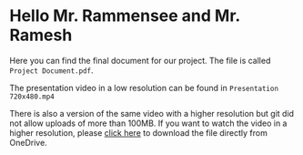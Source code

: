 # Hello Mr. Rammensee and Mr. Ramesh

Here you can find the final document for our project. The file is called `Project Document.pdf`.

The presentation video in a low resolution can be found in `Presentation 720x480.mp4`

There is also a version of the same video with a higher resolution but git did not allow uploads of more than 100MB.
If you want to watch the video in a higher resolution, please [click here](https://studunifrankfurtde-my.sharepoint.com/personal/s8362356_stud_uni-frankfurt_de/_layouts/15/onedrive.aspx?id=%2Fpersonal%2Fs8362356%5Fstud%5Funi%2Dfrankfurt%5Fde%2FDocuments%2FUni%2FMaster%2FWS2021%2FSysL%2FPr%C3%A4sentationsvideo%2FGeschnitten%2FHD%5FVersion&originalPath=aHR0cHM6Ly9zdHVkdW5pZnJhbmtmdXJ0ZGUtbXkuc2hhcmVwb2ludC5jb20vOmY6L2cvcGVyc29uYWwvczgzNjIzNTZfc3R1ZF91bmktZnJhbmtmdXJ0X2RlL0VtVTE3NDAxVXk5SXZLSFlhbFo0RlBVQnhNYWh2OS1qU3lkQk5aRlF6VHBpRXc%5FcnRpbWU9NGxuNlBBTDkyRWc) to download the file directly from OneDrive.
